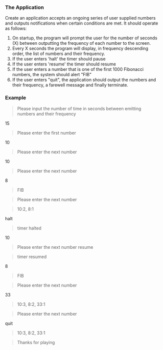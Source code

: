 ### The Application
Create an application accepts an ongoing series of user supplied numbers and
outputs notifications when certain conditions are met. It should operate as follows:
1. On startup, the program will prompt the user for the number of seconds (X)
between outputting the frequency of each number to the screen.
2. Every X seconds the program will display, in frequency descending order, the
list of numbers and their frequency.
3. If the user enters 'halt' the timer should pause
4. If the user enters 'resume' the timer should resume
5. If the user enters a number that is one of the first 1000 Fibonacci numbers, the
system should alert "FIB" 
6. If the user enters "quit", the application should
output the numbers and their frequency, a farewell message and finally
terminate.

### Example

> Please input the number of time in seconds between emitting numbers and their frequency

15
> Please enter the first number

10
> Please enter the next number

10
> Please enter the next number

8

> FIB

> Please enter the next number

> 10:2, 8:1

halt
> timer halted

10
> Please enter the next number resume

> timer resumed

8
> FIB

> Please enter the next number

33
> 10:3, 8:2, 33:1

> Please enter the next number

quit
> 10:3, 8:2, 33:1

> Thanks for playing